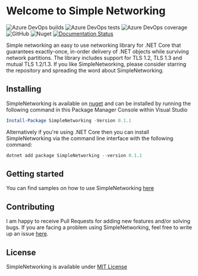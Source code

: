# Welcome to Simple Networking

![Azure DevOps builds](https://img.shields.io/azure-devops/build/lalitadithya/3f21e28d-6bec-4451-adb0-3d3d4517ecc8/1)
![Azure DevOps tests](https://img.shields.io/azure-devops/tests/lalitadithya/simplenetworking/1)
![Azure DevOps coverage](https://img.shields.io/azure-devops/coverage/lalitadithya/simplenetworking/1)
![GitHub](https://img.shields.io/github/license/lalitadithya/simplenetworking)
![Nuget](https://img.shields.io/nuget/v/simplenetworking)
[![Documentation Status](https://readthedocs.org/projects/simplenetworking/badge/?version=latest)](https://simplenetworking.readthedocs.io/en/latest/?badge=latest)

Simple networking an easy to use networking library for .NET Core that guarantees exactly-once, in-order delivery of .NET objects while surviving network partitions. The library includes support for TLS 1.2, TLS 1.3 and mutual TLS 1.2/1.3. If you like SimpleNetworking, please consider starring the repository and spreading the word about SimpleNetworking. 

## Installing

SimpleNetworking is available on [nuget](https://www.nuget.org/packages/SimpleNetworking/) and can be installed by running the following command in this Package Manager Console within Visual Studio

```powershell
Install-Package SimpleNetworking -Version 0.1.1
```

Alternatively if you're using .NET Core then you can install SimpleNetworking via the command line interface with the following command:

```powershell
dotnet add package SimpleNetworking --version 0.1.1
```

## Getting started

You can find samples on how to use SimpleNetworking [here](GettingStarted.md)

## Contributing
I am happy to receive Pull Requests for adding new features and/or solving bugs. If you are facing a problem using SimpleNetworking, feel free to write up an issue [here](https://github.com/lalitadithya/SimpleNetworking/issues/new). 

## License

SimpleNetworking is available under [MIT License](https://github.com/lalitadithya/SimpleNetworking/blob/master/LICENSE)
